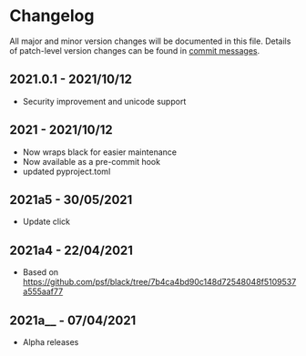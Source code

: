 # Changelog
All major and minor version changes will be documented in this file. Details of
patch-level version changes can be found in [commit messages](../../commits/master).

## 2021.0.1 - 2021/10/12

- Security improvement and unicode support

## 2021 - 2021/10/12

- Now wraps black for easier maintenance
- Now available as a pre-commit hook
- updated pyproject.toml

## 2021a5 - 30/05/2021

- Update click

## 2021a4 - 22/04/2021

- Based on https://github.com/psf/black/tree/7b4ca4bd90c148d72548048f5109537a555aaf77

## 2021a__ - 07/04/2021

- Alpha releases
